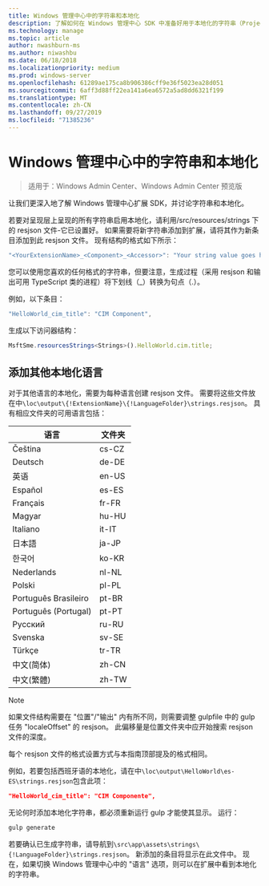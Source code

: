 ```yaml
---
title: Windows 管理中心中的字符串和本地化
description: 了解如何在 Windows 管理中心 SDK 中准备好用于本地化的字符串（Project Honolulu）
ms.technology: manage
ms.topic: article
author: nwashburn-ms
ms.author: niwashbu
ms.date: 06/18/2018
ms.localizationpriority: medium
ms.prod: windows-server
ms.openlocfilehash: 61289ae175ca8b906386cff9e36f5023ea28d051
ms.sourcegitcommit: 6aff3d88ff22ea141a6ea6572a5ad8dd6321f199
ms.translationtype: MT
ms.contentlocale: zh-CN
ms.lasthandoff: 09/27/2019
ms.locfileid: "71385236"
---
```

# <a name="strings-and-localization-in-windows-admin-center"></a>Windows 管理中心中的字符串和本地化 #

>适用于：Windows Admin Center、Windows Admin Center 预览版

让我们更深入地了解 Windows 管理中心扩展 SDK，并讨论字符串和本地化。

若要对呈现层上呈现的所有字符串启用本地化，请利用/src/resources/strings 下的 resjson 文件-它已设置好。 如果需要将新字符串添加到扩展，请将其作为新条目添加到此 resjson 文件。 现有结构的格式如下所示：

``` ts
"<YourExtensionName>_<Component>_<Accessor>": "Your string value goes here.",
```

您可以使用您喜欢的任何格式的字符串，但要注意，生成过程（采用 resjson 和输出可用 TypeScript 类的进程）将下划线（_）转换为句点（.）。

例如，以下条目：
``` ts
"HelloWorld_cim_title": "CIM Component",
```
生成以下访问器结构：
``` ts
MsftSme.resourcesStrings<Strings>().HelloWorld.cim.title;
```

## <a name="add-other-languages-for-localization"></a>添加其他本地化语言 ## 

对于其他语言的本地化，需要为每种语言创建 resjson 文件。 需要将这些文件放在中```\loc\output\{!ExtensionName}\{!LanguageFolder}\strings.resjson```。 具有相应文件夹的可用语言包括：

| 语言      | 文件夹      |
| ------------- |-------------|
| Čeština | cs-CZ |
| Deutsch | de-DE |
| 英语 | en-US |
| Español | es-ES |
| Français | fr-FR | 
| Magyar | hu-HU | 
| Italiano | it-IT |
| 日本語 | ja-JP | 
| 한국어 | ko-KR | 
| Nederlands | nl-NL |
| Polski | pl-PL |
| Português Brasileiro | pt-BR |
| Português (Portugal) | pt-PT |
| Русский | ru-RU |
| Svenska | sv-SE |
| Türkçe    | tr-TR |
| 中文(简体) | zh-CN |
| 中文(繁體) | zh-TW |
> [!NOTE]
> 如果文件结构需要在 "位置"/"输出" 内有所不同，则需要调整 gulpfile 中的 gulp 任务 "localeOffset" 的 resjson。 此偏移量是位置文件夹中应开始搜索 resjson 文件的深度。

每个 resjson 文件的格式设置方式与本指南顶部提及的格式相同。 

例如，若要包括西班牙语的本地化，请在中```\loc\output\HelloWorld\es-ES\strings.resjson```包含此项： 
```json
"HelloWorld_cim_title": "CIM Componente",
```
无论何时添加本地化字符串，都必须重新运行 gulp 才能使其显示。 运行：
``` cmd
gulp generate 
```

若要确认已生成字符串，请导航到```\src\app\assets\strings\{!LanguageFolder}\strings.resjson```。 新添加的条目将显示在此文件中。
现在，如果切换 Windows 管理中心中的 "语言" 选项，则可以在扩展中看到本地化的字符串。 
